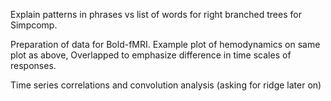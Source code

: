 Explain patterns in phrases vs list of words for right branched trees for Simpcomp.

Preparation of data for Bold-fMRI. Example plot of hemodynamics on same plot as above, Overlapped to emphasize difference in time scales of responses.

Time series correlations and convolution analysis (asking for ridge later on)